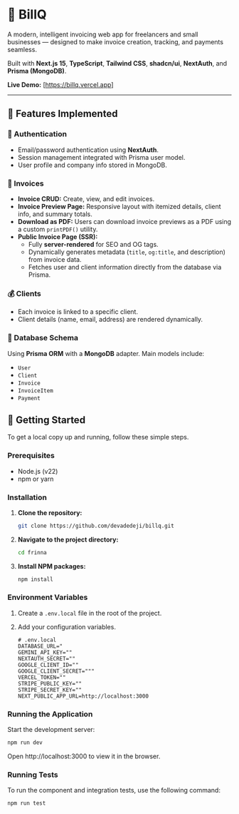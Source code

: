 # 🧾 BillQ

A modern, intelligent invoicing web app for freelancers and small businesses — designed to make invoice creation, tracking, and payments seamless.

Built with **Next.js 15**, **TypeScript**, **Tailwind CSS**, **shadcn/ui**, **NextAuth**, and **Prisma (MongoDB)**.


**Live Demo:** [https://billq.vercel.app]

---

## 🚀 Features Implemented

### 🔐 Authentication
- Email/password authentication using **NextAuth**.
- Session management integrated with Prisma user model.
- User profile and company info stored in MongoDB.

### 🧾 Invoices
- **Invoice CRUD:** Create, view, and edit invoices.
- **Invoice Preview Page:** Responsive layout with itemized details, client info, and summary totals.
- **Download as PDF:** Users can download invoice previews as a PDF using a custom `printPDF()` utility.
- **Public Invoice Page (SSR):**
  - Fully **server-rendered** for SEO and OG tags.
  - Dynamically generates metadata (`title`, `og:title`, and description) from invoice data.
  - Fetches user and client information directly from the database via Prisma.

### 💰 Clients
- Each invoice is linked to a specific client.
- Client details (name, email, address) are rendered dynamically.


### 💾 Database Schema
Using **Prisma ORM** with a **MongoDB** adapter.
Main models include:
- `User`
- `Client`
- `Invoice`
- `InvoiceItem`
- `Payment`

## 🚀 Getting Started

To get a local copy up and running, follow these simple steps.

### Prerequisites

*   Node.js (v22)
*   npm or yarn

### Installation

1.  **Clone the repository:**
    ```sh
    git clone https://github.com/devadedeji/billq.git
    ```
2.  **Navigate to the project directory:**
    ```sh
    cd frinna
    ```
3.  **Install NPM packages:**
    ```sh
    npm install
    ```

### Environment Variables

1.  Create a `.env.local` file in the root of the project.
2.  Add your configuration variables.

    ```env
    # .env.local
    DATABASE_URL="
    GEMINI_API_KEY=""
    NEXTAUTH_SECRET=""
    GOOGLE_CLIENT_ID=""
    GOOGLE_CLIENT_SECRET="""
    VERCEL_TOKEN=""
    STRIPE_PUBLIC_KEY=""
    STRIPE_SECRET_KEY=""
    NEXT_PUBLIC_APP_URL=http://localhost:3000
    ```

### Running the Application

Start the development server:
```sh
npm run dev
```
Open http://localhost:3000 to view it in the browser.

### Running Tests
To run the component and integration tests, use the following command:
```sh
npm run test
```

